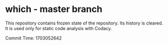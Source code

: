 # which - master branch

This repository contains frozen state of the repository.
Its history is cleared. It is used only for static code
analysis with Codacy.

Commit Time: 1703052642